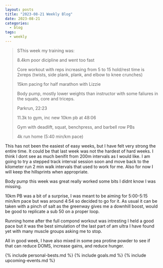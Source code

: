 ```yaml
---
layout: posts
title: "2023-08-21 Weekly Blog"
date: 2023-08-21
categories:
  - blog
tags:
  - weekly
---
```


> SThis week my training was:
>
> 8.4km poor dicipline and went too fast
>
> Core workout with reps increasing from 5 to 15 hold/rest time is 2xreps (twists, side plank, plank, and elbow to knee crunches)
> 
> 15km pacing for half marathon with Lizzie
>
> Body pump, mostly lower weights than instructor with some faliures in the squats, core and triceps.
>
> Parkrun, 22:23
>
> 11.3k to gym, inc new 10km pb at 48:06
>
> Gym with deadlift, squat, benchpress, and barbell row PBs
>
> 4k run home (5:40 min/km pace)
>

This has not been the easiest of easy weeks, but I have felt very strong the entire time. 
It could be that last week was not the hardest of hard weeks.
I think I dont see as much benifit from 200m intervals as I would like.
I am going to try a stepped track interval session soon and move back to the kilometer run 2 min walk intervals that used to work for me.
Also for now I will keep the hillsprints when appropriate.

Body pump this week was great really worked some bits I didnt know I was missing.

10km PB was a bit of a surprise, I was meant to be aiming for 5:00-5:15 min/km pace but was around 4:54 so decided to go for it.
As usual it can be taken with a pinch of salt as the greenway gives me a downhill boost, would be good to replicate a sub 50 on a proper loop.

Running home after the full compond workout was intresting I held a good pace but it was the best simulation of the last part of am ultra I have found yet with many muscle groups asking me to stop.

All in good week, I have also mixed in some pea protine powder to see if that can reduce DOMS, increase gains, and reduce hunger. 


{% include personal-bests.md %}
{% include goals.md %}
{% include upcoming-events.md %}
